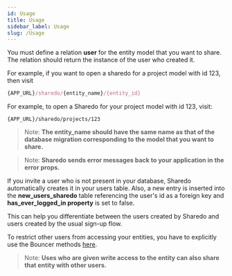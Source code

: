 ```yaml
---
id: Usage
title: Usage
sidebar_label: Usage
slug: /Usage
---
```


You must define a relation **user** for the entity model that you want to share. The relation should return the instance of the user who created it.

For example, if you want to open a sharedo for a project model with id 123, then visit

```jsx
{APP_URL}/sharedo/{entity_name}/{entity_id}
```

For example, to open a Sharedo for your project model with id 123, visit:

```
{APP_URL}/sharedo/projects/123
```

> Note: **The entity_name should have the same name as that of the database migration corresponding to the model that you want to share.**

> Note: **Sharedo sends error messages back to your application in the error props.**

If you invite a user who is not present in your database, Sharedo automatically creates it in your users table. Also, a new entry is inserted into the **new_users_sharedo** table referencing the user's id as a foreign key and **has_ever_logged_in property** is set to false.

This can help you differentiate between the users created by Sharedo and users created by the usual sign-up flow.

To restrict other users from accessing your entities, you have to explicitly use the Bouncer methods [here](https://github.com/JosephSilber/bouncer#cheat-sheet).

> Note: **Uses who are given write access to the entity can also share that entity with other users.**
